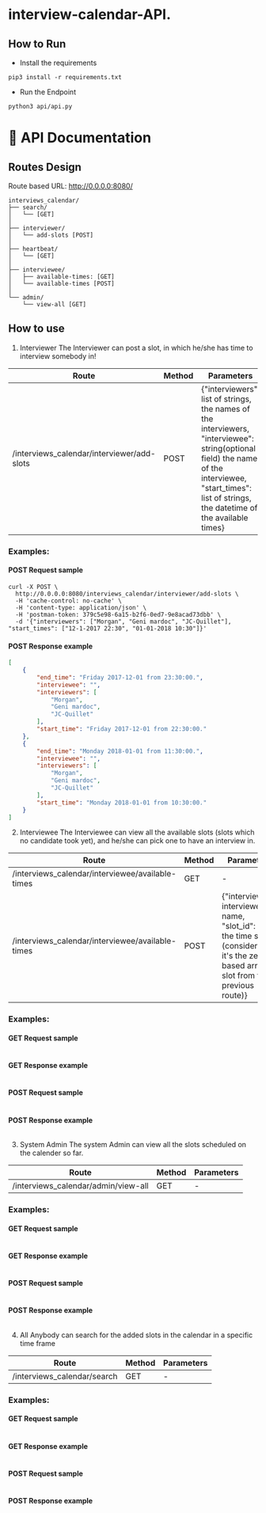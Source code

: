 # interview-calendar-API.

## How to Run
- Install the requirements
```
pip3 install -r requirements.txt
```
- Run the Endpoint
```
python3 api/api.py
```

📖 API Documentation
================
## Routes Design
Route based URL: http://0.0.0.0:8080/
```
interviews_calendar/
├── search/
│   └── [GET]
│  
├── interviewer/
│   └── add-slots [POST]
│
├── heartbeat/
│   └── [GET]
│
├── interviewee/
│   ├── available-times: [GET]
│   └── available-times [POST]
│
└── admin/
    └── view-all [GET]
```

## How to use
1) Interviewer
The Interviewer can post a slot, in which he/she has time to interview somebody in!

| Route | Method | Parameters | 
|------------------------------------------|----|--------------------------------------------------------------------------------------------------------------------------------------------------------------------------------------------------------|
|/interviews_calendar/interviewer/add-slots|POST|{"interviewers": list of strings, the names of the interviewers, "interviewee": string(optional field) the name of the interviewee, "start_times": list of strings, the datetime of the available times}|
### Examples:
#### POST Request sample
```http request
curl -X POST \
  http://0.0.0.0:8080/interviews_calendar/interviewer/add-slots \
  -H 'cache-control: no-cache' \
  -H 'content-type: application/json' \
  -H 'postman-token: 379c5e98-6a15-b2f6-0ed7-9e8acad73dbb' \
  -d '{"interviewers": ["Morgan", "Geni mardoc", "JC-Quillet"], "start_times": ["12-1-2017 22:30", "01-01-2018 10:30"]}'
```
#### POST Response example
```json
[
    {
        "end_time": "Friday 2017-12-01 from 23:30:00.",
        "interviewee": "",
        "interviewers": [
            "Morgan",
            "Geni mardoc",
            "JC-Quillet"
        ],
        "start_time": "Friday 2017-12-01 from 22:30:00."
    },
    {
        "end_time": "Monday 2018-01-01 from 11:30:00.",
        "interviewee": "",
        "interviewers": [
            "Morgan",
            "Geni mardoc",
            "JC-Quillet"
        ],
        "start_time": "Monday 2018-01-01 from 10:30:00."
    }
]
```

2) Interviewee
The Interviewee can view all the available slots (slots which no candidate took yet), and he/she can pick one to have an interview in.


| Route | Method | Parameters |
|------------------------------------------------|----|----------------------------------------------------------------------------------------------------------------------------------------|
|/interviews_calendar/interviewee/available-times|GET |-|
|/interviews_calendar/interviewee/available-times|POST|{"interviewee": interviewee name, "slot_id": id of the time slot (consider that it's the zero-based array slot from the previous route)}|
### Examples:
#### GET Request sample
```

```
#### GET Response example
```

```
#### POST Request sample
```

```
#### POST Response example
```

```

3) System Admin
The system Admin can view all the slots scheduled on the calender so far.

| Route | Method | Parameters | 
|-----------------------------------|---|-|
|/interviews_calendar/admin/view-all|GET|-|
### Examples:
#### GET Request sample
```

```
#### GET Response example
```

```
#### POST Request sample
```

```
#### POST Response example
```

```

4) All
Anybody can search for the added slots in the calendar in a specific time frame

| Route | Method | Parameters | 
|---------------------------|---|-|
|/interviews_calendar/search|GET|-|

### Examples:
#### GET Request sample
```

```
#### GET Response example
```

```
#### POST Request sample
```

```
#### POST Response example
```

```
